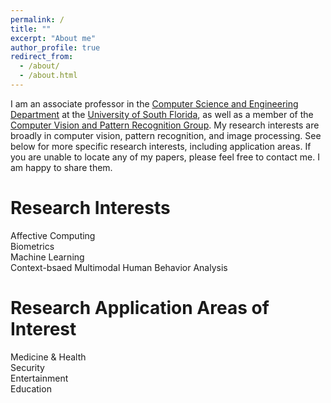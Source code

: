 ```yaml
---
permalink: /
title: ""
excerpt: "About me"
author_profile: true
redirect_from: 
  - /about/
  - /about.html
---
```


I am an associate professor in the [Computer Science and Engineering Department](http://csee.usf.edu/) at the [University of South Florida](http://www.usf.edu), as well as a member of the [Computer Vision and Pattern Recognition Group](http://www.eng.usf.edu/cvprg/index.html). My research interests are broadly in computer vision, pattern recognition, and image processing. See below for more specific research interests, including application areas. If you are unable to locate any of my papers, please feel free to contact me. I am happy to share them.

Research Interests
====
Affective Computing  
Biometrics  
Machine Learning  
Context-bsaed Multimodal Human Behavior Analysis  

Research Application Areas of Interest
====
Medicine & Health  
Security  
Entertainment  
Education  
